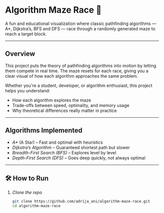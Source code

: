 #  Algorithm Maze Race 🏁  

A fun and educational visualization where classic pathfinding algorithms — A*, Dijkstra’s, BFS and DFS — race through a randomly generated maze to reach a target block.

---

##  Overview

This project puts the theory of pathfinding algorithms into motion by letting them compete in real time. The maze resets for each race, giving you a clear visual of how each algorithm approaches the same problem.

Whether you're a student, developer, or algorithm enthusiast, this project helps you understand:

- How each algorithm explores the maze  
- Trade-offs between speed, optimality, and memory usage  
- Why theoretical differences really matter in practice

---

##  Algorithms Implemented

- *A\** (A Star) – Fast and optimal with heuristics  
- *Dijkstra’s Algorithm* – Guaranteed shortest path but slower  
- *Breadth-First Search (BFS)* – Explores level by level  
- *Depth-First Search (DFS)* – Goes deep quickly, not always optimal

---

## 🛠 How to Run

1. *Clone the repo*  
   ```bash
   git clone https://github.com/adrija_ani/algorithm-maze-race.git
   cd algorithm-maze-race
